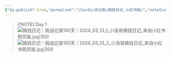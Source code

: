 ```yaml
---
{"dg-publish":true,"permalink":"/Cards/未分类/搞钱日记_小红书版/","noteIcon":1,"created":"2024-04-03","updated":"2024-04-10"}
---
```



> [!NOTE] Day 1
> ![搞钱日记｜挑战记录100天｜2024_03_13_1_小洛哥搞钱日记_来自小红书网页版.jpg|300](http://img.xlg.life/images/202404101616825.jpg)
> ![搞钱日记｜挑战记录100天｜2024_03_13_2_小洛哥搞钱日记_来自小红书网页版.jpg|300](http://img.xlg.life/images/202404101616418.jpg)


